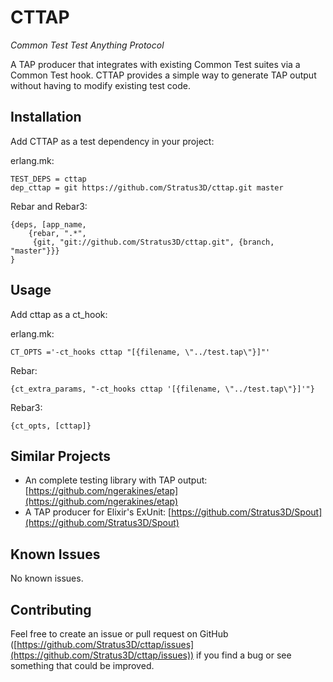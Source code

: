 # CTTAP

*Common Test Test Anything Protocol*

A TAP producer that integrates with existing Common Test suites via a Common Test hook. CTTAP provides a simple way to generate TAP output without having to modify existing test code.

## Installation

Add CTTAP as a test dependency in your project:

erlang.mk:

    TEST_DEPS = cttap
    dep_cttap = git https://github.com/Stratus3D/cttap.git master

Rebar and Rebar3:

    {deps, [app_name,
        {rebar, ".*",
         {git, "git://github.com/Stratus3D/cttap.git", {branch, "master"}}}
    }

## Usage

Add cttap as a ct_hook:

erlang.mk:

    CT_OPTS ='-ct_hooks cttap "[{filename, \"../test.tap\"}]"'

Rebar:

    {ct_extra_params, "-ct_hooks cttap '[{filename, \"../test.tap\"}]'"}

Rebar3:

    {ct_opts, [cttap]}

## Similar Projects

* An complete testing library with TAP output: [https://github.com/ngerakines/etap](https://github.com/ngerakines/etap)
* A TAP producer for Elixir's ExUnit: [https://github.com/Stratus3D/Spout](https://github.com/Stratus3D/Spout)

## Known Issues

No known issues.

## Contributing

Feel free to create an issue or pull request on GitHub ([https://github.com/Stratus3D/cttap/issues](https://github.com/Stratus3D/cttap/issues)) if you find a bug or see something that could be improved.
